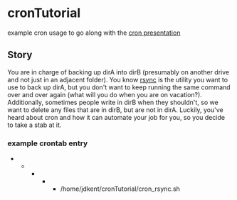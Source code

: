 # cronTutorial
example cron usage to go along with the [cron presentation](https://slides.com/jameskent/cron)


## Story
You are in charge of backing up dirA into dirB (presumably on another drive and not just in an adjacent folder).
You know [rsync](https://en.wikipedia.org/wiki/Rsync) is the utility you want to use to back up dirA, but you don't want to keep running the same command over and over again (what will you do when you are on vacation?).
Additionally, sometimes people write in dirB when they shouldn't, so we want to delete any files that are in dirB, but are not in dirA.
Luckily, you've heard about cron and how it can automate your job for you, so you decide to take a stab at it.

### example crontab entry

* * * * * /home/jdkent/cronTutorial/cron_rsync.sh

